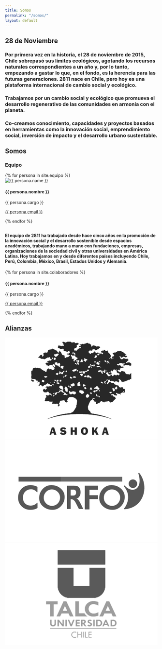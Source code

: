```yaml
---
title: Somos
permalink: "/somos/"
layout: default
---
```


<section id="why2811">
  <section class="container">
    <div class="row">
      <div class="col-xs-8 col-xs-offset-1">
        <h2 class="title">28 de Noviembre</h2>
        <h3>Por primera vez en la historia, el 28 de noviembre de 2015, Chile <span>sobrepasó sus límites ecológicos</span>, agotando los recursos naturales correspondientes a un año y, por lo tanto, empezando a gastar lo que, en el fondo, es la herencia para las futuras generaciones. 2811 nace en Chile, pero hoy es una plataforma internacional de cambio social y ecológico.</h3>
      </div>
    </div>
  </section>

  <section class="container">
    <div class="row">
      <div class="col-xs-8 col-xs-offset-1">
        <div class="line"></div>
        <h3>Trabajamos por un cambio social y ecológico que promueva el desarrollo regenerativo de las comunidades en armonía con el planeta.</h3>
      </div>
    </div>
    <div class="row">
      <div class="col-xs-10 col-xs-offset-1">
        <div class="line"></div>
        <h3>Co-creamos conocimiento, capacidades y proyectos basados en herramientas como la innovación social, emprendimiento social, inversión de impacto y el desarrollo urbano sustentable. </h3>
      </div>
    </div>
  </section>
</section>


<section class="container" id="somos">
  <div class="row">
    <div class="col-xs-offset-1 col-xs-10">
      <div class="row">
        <div class="col-xs-8">
          <h2 class="title">Somos</h2>
          <h3>Equipo</h3>
        </div>
      </div>
      <div class="row">
        {% for persona in site.equipo %}
        <div class="col-xs-6 col-sm-4 col-md-3">
          <img class="img-responsive" src="{{ persona.foto }}" alt="{{ persona.name }}"/>
          <h4>{{ persona.nombre }}</h4>
          <p>{{ persona.cargo }}</p>
          <p><a href="mailto:{{ persona.email }}"> {{ persona.email }} </a></p>
        </div>
        {% endfor %}
      </div>
      <div class="row">
        <div class="col-xs-8">
           <p style="margin:30px 0px;">
            <h4>El equipo de 2811 ha trabajado desde hace cinco años en la promoción de la innovación social y el desarrollo sostenible desde espacios académicos, trabajando mano a mano con fundaciones, empresas, organizaciones de la sociedad civil y otras universidades en América Latina. Hoy trabajamos en y desde diferentes países incluyendo Chile, Perú, Colombia, México, Brasil, Estados Unidos y Alemania.</h4> 
          </p>
<div class="line"></div>
        </div>
      </div>
    </div>
  </div>

  <div class="row">
    <div class="col-xs-offset-1 col-xs-10">
      <div class="row">
        <div class="col-xs-8">
        </div>
      </div>
      <div class="row">
        {% for persona in site.colaboradores %}
        <div class="col-xs-4 col-sm-3 col-md-3">
          <h4>{{ persona.nombre }}</h4>
          <p>{{ persona.cargo }}</p>
          <p><a href="mailto:{{ persona.email }}"> {{ persona.email }} </a></p>
        </div>
        {% endfor %}
      </div>
    </div>
  </div>
</section>

<section class="container" id="alianzas">
  <div class="col-xs-10 col-xs-offset-1">
    <div class="row">
      <div class="col-xs-8">
        <h2 class="title">Alianzas</h2>
      </div>
    </div>
    <div class="row">
      <div class="col-xs-6 col-sm-4 col-md-3 col-xs-offset-1">
        <a href=""><img class="img-responsive" src="/assets/images/logos/ashoka.png" /></a>
      </div>
      <div class="col-xs-6 col-sm-4 col-md-3">
        <a href=""><img class="img-responsive" src="/assets/images/logos/corfo.png" /></a>
      </div>
      <div class="col-xs-6 col-sm-4 col-md-3">
        <a href=""><img class="img-responsive" src="/assets/images/logos/utalca.png" /></a>
       </div>
    </div>
  </div>
</section>
